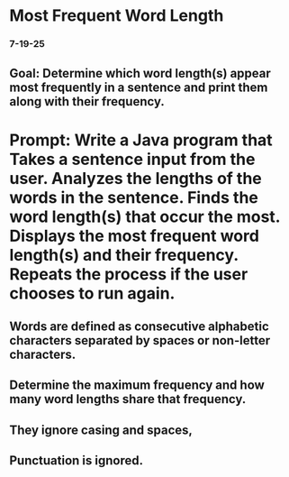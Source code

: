 # Most Frequent Word Length

### 7-19-25

## Goal: Determine which word length(s) appear most frequently in a sentence and print them along with their frequency.

# Prompt: Write a Java program that Takes a sentence input from the user. Analyzes the lengths of the words in the sentence. Finds the word length(s) that occur the most. Displays the most frequent word length(s) and their frequency. Repeats the process if the user chooses to run again.

## Words are defined as consecutive alphabetic characters separated by spaces or non-letter characters.

## Determine the maximum frequency and how many word lengths share that frequency.

## They ignore casing and spaces,

## Punctuation is ignored.